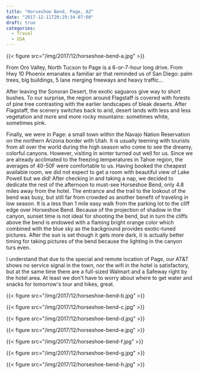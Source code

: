 ```yaml
---
title: "Horseshoe Bend, Page, AZ"
date: "2017-12-11T20:29:34-07:00"
draft: true
categories:
  - Travel
  - USA
---
```


{{< figure src="/img/2017/12/horseshoe-bend-a.jpg" >}}

From Oro Valley, North Tucson to Page is a 6-or-7-hour long drive. From Hwy 10 Phoenix emanates a familiar air that reminded us of San Diego: palm trees, big buildings, 5 lane merging freeways and heavy traffic...

After leaving the Sonoran Desert, the exotic saguaros give way to short bushes. To our surprise, the region around Flagstaff is covered with forests of pine tree contrasting with the earlier landscapes of bleak deserts. After Flagstaff, the scenery switches back to arid, desert lands with less and less vegetation and more and more rocky mountains: sometimes white, sometimes pink.

<!--more-->

Finally, we were in Page: a small town within the Navajo Nation Reservation on the northern Arizona border with Utah. It is usually teeming with tourists from all over the world during the high season who come to see the dreamy, colorful canyons. However, visiting in winter turned out well for us. Since we are already acclimated to the freezing temperatures in Tahoe region, the averages of 40-50F were comfortable to us. Having booked the cheapest available room, we did not expect to get a room with beautiful view of Lake Powell but we did! After checking in and taking a nap, we decided to dedicate the rest of the afternoon to must-see Horseshoe Bend, only 4.8 miles away from the hotel. The entrance and the trail to the lookout of the bend was busy, but still far from crowded as another benefit of traveling in low season. It is a less than 1 mile easy walk from the parking lot to the cliff edge over Horseshoe Bend. Because of the projection of shadow in the canyon, sunset time is not ideal for shooting the bend, but in turn the cliffs above the bend is endowed with a flaming bright orange color which combined with the blue sky as the background provides exotic-tuned pictures. After the sun is set though it gets more dark, it is actually better timing for taking pictures of the bend because the lighting in the canyon turs even.

I understand that due to the special and remote location of Page, our AT&T shows no service signal in the town, nor the wifi in the hotel is satisfactory, but at the same time there are a full-sized Walmart and a Safeway right by the hotel area. At least we don't have to worry about where to get water and snacks for tomorrow's tour and hikes, great.

{{< figure src="/img/2017/12/horseshoe-bend-b.jpg" >}}

{{< figure src="/img/2017/12/horseshoe-bend-c.jpg" >}}

{{< figure src="/img/2017/12/horseshoe-bend-d.jpg" >}}

{{< figure src="/img/2017/12/horseshoe-bend-e.jpg" >}}

{{< figure src="/img/2017/12/horseshoe-bend-f.jpg" >}}

{{< figure src="/img/2017/12/horseshoe-bend-g.jpg" >}}

{{< figure src="/img/2017/12/horseshoe-bend-h.jpg" >}}

